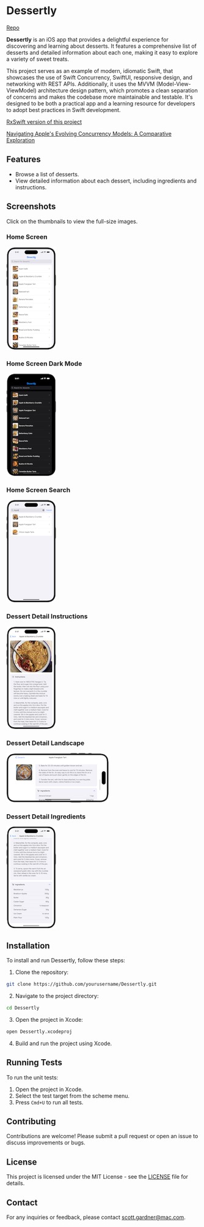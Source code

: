 # Dessertly

[Repo](https://github.com/scotteg/Dessertly)

**Dessertly** is an iOS app that provides a delightful experience for discovering and learning about desserts. It features a comprehensive list of desserts and detailed information about each one, making it easy to explore a variety of sweet treats.

This project serves as an example of modern, idiomatic Swift, that showcases the use of Swift Concurrency, SwiftUI, responsive design, and networking with REST APIs. Additionally, it uses the MVVM (Model-View-ViewModel) architecture design pattern, which promotes a clean separation of concerns and makes the codebase more maintainable and testable. It's designed to be both a practical app and a learning resource for developers to adopt best practices in Swift development.

[RxSwift version of this project](https://github.com/scotteg/Dessertly-RxSwift)

[Navigating Apple's Evolving Concurrency Models: A Comparative Exploration](https://www.linkedin.com/pulse/navigating-apples-evolving-concurrency-models-tale-two-scott-gardner-lwmqc/)

## Features

- Browse a list of desserts.
- View detailed information about each dessert, including ingredients and instructions.

## Screenshots

Click on the thumbnails to view the full-size images.

### Home Screen
[![Home Screen](Images/home-screen-thumbnail.png)](Images/home-screen.png)

### Home Screen Dark Mode
[![Home Screen](Images/home-screen-dark-thumbnail.png)](Images/home-screen-dark.png)

### Home Screen Search
[![Home Screen Search](Images/home-screen-search-thumbnail.png)](Images/home-screen-search.png)

### Dessert Detail Instructions
[![Dessert Detail Instructions](Images/dessert-detail-instructions-thumbnail.png)](Images/dessert-detail-instructions.png)

### Dessert Detail Landscape
[![Dessert Detail Instructions](Images/dessert-detail-landscape-thumbnail.png)](Images/dessert-detail-landscape.png)

### Dessert Detail Ingredients
[![Dessert Detail Ingredients](Images/dessert-detail-ingredients-thumbnail.png)](Images/dessert-detail-ingredients.png)

## Installation

To install and run Dessertly, follow these steps:

1. Clone the repository:
```bash
git clone https://github.com/yourusername/Dessertly.git
```

2. Navigate to the project directory:
```bash
cd Dessertly
```

3. Open the project in Xcode:
```bash
open Dessertly.xcodeproj
```

4. Build and run the project using Xcode.

## Running Tests

To run the unit tests:

1. Open the project in Xcode.
2. Select the test target from the scheme menu.
3. Press `Cmd+U` to run all tests.

## Contributing

Contributions are welcome! Please submit a pull request or open an issue to discuss improvements or bugs.

## License

This project is licensed under the MIT License - see the [LICENSE](LICENSE.md) file for details.

## Contact

For any inquiries or feedback, please contact [scott.gardner@mac.com](mailto:scott.gardner@mac.com?subject=Dessertly%20app).
